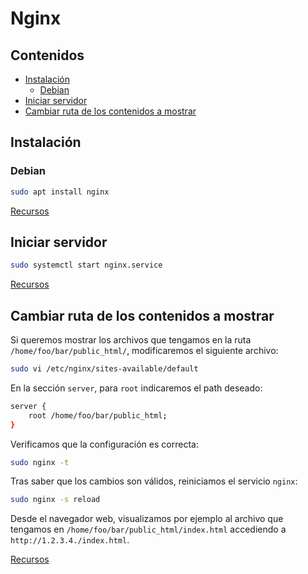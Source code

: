 # Nginx

## Contenidos

- [Instalación](#instalación)
  - [Debian](#debian)
- [Iniciar servidor](#iniciar-servidor)
- [Cambiar ruta de los contenidos a mostrar](#cambiar-ruta-de-los-contenidos-a-mostrar)

## Instalación

### Debian

```bash
sudo apt install nginx
```

[Recursos](https://www.nginx.com/blog/setting-up-nginx/)

## Iniciar servidor

```bash
sudo systemctl start nginx.service
```

[Recursos](https://www.nginx.com/blog/setting-up-nginx/)

## Cambiar ruta de los contenidos a mostrar

Si queremos mostrar los archivos que tengamos en la ruta `/home/foo/bar/public_html/`, modificaremos el siguiente archivo:

```bash
sudo vi /etc/nginx/sites-available/default
```

En la sección `server`, para `root` indicaremos el path deseado:

```bash
server {
    root /home/foo/bar/public_html;
}
```

Verificamos que la configuración es correcta:

```bash
sudo nginx -t
```

Tras saber que los cambios son válidos, reiniciamos el servicio `nginx`:

```bash
sudo nginx -s reload
```

Desde el navegador web, visualizamos por ejemplo al archivo que tengamos en `/home/foo/bar/public_html/index.html` accediendo a `http://1.2.3.4./index.html`.

[Recursos](https://www.nginx.com/blog/setting-up-nginx/)

